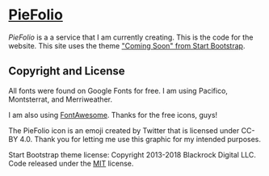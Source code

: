 # [PieFolio](piefol.io)

*PieFolio* is a a service that I am currently creating. This is the code for the website. This site uses the theme ["Coming Soon" from Start Bootstrap](https://startbootstrap.com/template-overviews/coming-soon/). 

## Copyright and License

All fonts were found on Google Fonts for free. I am using Pacifico, Montsterrat, and Merriweather.

I am also using [FontAwesome](https://fontawesome.com/v4.7.0/license/). Thanks for the free icons, guys!

The PieFolio icon is an emoji created by Twitter that is licensed under CC-BY 4.0. Thank you for letting me use this graphic for my intended purposes. 

Start Bootstrap theme license: 
Copyright 2013-2018 Blackrock Digital LLC. Code released under the [MIT](https://github.com/BlackrockDigital/startbootstrap-coming-soon/blob/gh-pages/LICENSE) license.
